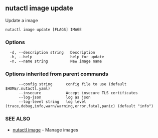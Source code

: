 ## nutactl image update

Update a image

```
nutactl image update [FLAGS] IMAGE
```

### Options

```
  -d, --description string   Description
  -h, --help                 help for update
  -n, --name string          New image name
```

### Options inherited from parent commands

```
      --config string      config file to use (default $HOME/.nutactl.yaml)
      --insecure           Accept insecure TLS certificates
      --log-json           log as json
      --log-level string   log level (trace,debug,info,warn/warning,error,fatal,panic) (default "info")
```

### SEE ALSO

* [nutactl image](nutactl_image.md)	 - Manage images


